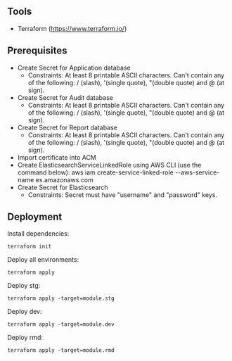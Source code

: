 ## Tools
- Terraform (https://www.terraform.io/)

## Prerequisites
* Create Secret for Application database
  * Constraints: At least 8 printable ASCII characters. Can't contain any of the following: / (slash), '(single quote), "(double quote) and @ (at sign).
* Create Secret for Audit database
  * Constraints: At least 8 printable ASCII characters. Can't contain any of the following: / (slash), '(single quote), "(double quote) and @ (at sign).
* Create Secret for Report database
  * Constraints: At least 8 printable ASCII characters. Can't contain any of the following: / (slash), '(single quote), "(double quote) and @ (at sign).
* Import certificate into ACM
* Create ElasticsearchServiceLinkedRole using AWS CLI (use the command below):
      aws iam create-service-linked-role --aws-service-name es.amazonaws.com
* Create Secret for Elasticsearch
  * Constraints: Secret must have "username" and "password" keys.

## Deployment
Install dependencies:
```shell
terraform init
```
Deploy all environments:
```shell
terraform apply
```
Deploy stg:
```shell
terraform apply -target=module.stg
```
Deploy dev:
```shell
terraform apply -target=module.dev
```
Deploy rmd:
```shell
terraform apply -target=module.rmd
```